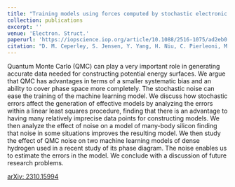 ```yaml
---
title: "Training models using forces computed by stochastic electronic structure methods"
collection: publications
excerpt: ''
venue: 'Electron. Struct.'
paperurl: 'https://iopscience.iop.org/article/10.1088/2516-1075/ad2eb0'
citation: "D. M. Ceperley, S. Jensen, Y. Yang, H. Niu, C. Pierleoni, M. Holzmann, &quot;Training models using forces computed by stochastic electronic structure methods, &quot; <i>Electron. Struct.</i> <b>6</b>, 015011 (2024)."
---
```

Quantum Monte Carlo (QMC) can play a very important role in generating accurate data needed for constructing potential energy surfaces. We argue that QMC has advantages in terms of a smaller systematic bias and an ability to cover phase space more completely. The stochastic noise can ease the training of the machine learning model. We discuss how stochastic errors affect the generation of effective models by analyzing the errors within a linear least squares procedure, finding that there is an advantage to having many relatively imprecise data points for constructing models. We then analyze the effect of noise on a model of many-body silicon finding that noise in some situations improves the resulting model. We then study the effect of QMC noise on two machine learning models of dense hydrogen used in a recent study of its phase diagram. The noise enables us to estimate the errors in the model. We conclude with a discussion of future research problems.

[arXiv: 2310.15994](https://arxiv.org/abs/2310.15994)